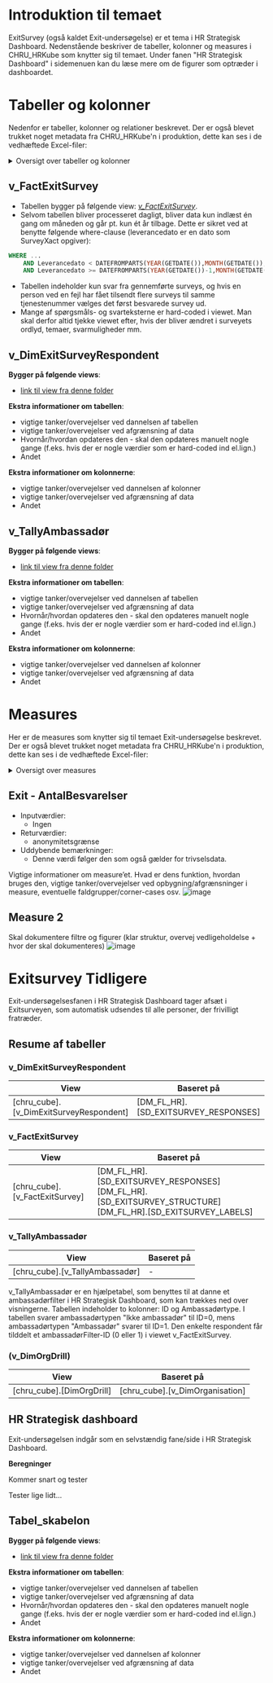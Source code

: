 # Introduktion til temaet
ExitSurvey (også kaldet Exit-undersøgelse) er et tema i HR Strategisk Dashboard. Nedenstående beskriver de tabeller, kolonner og measures i CHRU_HRKube som knytter sig til temaet. Under fanen "HR Strategisk Dashboard" i sidemenuen kan du læse mere om de figurer som optræder i dashboardet.

# Tabeller og kolonner
Nedenfor er tabeller, kolonner og relationer beskrevet. Der er også blevet trukket noget metadata fra CHRU_HRKube'n i produktion, dette kan ses i de vedhæftede Excel-filer:

<details><summary markdown="span">Oversigt over tabeller og kolonner</summary>
<b>Tabeller</b>
<center>
<iframe width="100%" height="400" frameborder="0" scrolling="no" src="https://regionh-my.sharepoint.com/personal/stefan_sajin-henningsen_regionh_dk/_layouts/15/Doc.aspx?sourcedoc={01de42f3-df69-45a9-ba70-a4e8ffee9f9a}&action=embedview&wdAllowInteractivity=False&Item=Exit_unders%C3%B8gelse_Tabeller&wdHideGridlines=True&wdInConfigurator=True&wdInConfigurator=True"></iframe>
</center>
<br>
 
<b>Kolonner</b>
<center>
<iframe width="100%" height="500" frameborder="0" scrolling="no" src="https://regionh-my.sharepoint.com/personal/stefan_sajin-henningsen_regionh_dk/_layouts/15/Doc.aspx?sourcedoc={01de42f3-df69-45a9-ba70-a4e8ffee9f9a}&action=embedview&wdAllowInteractivity=False&Item=Exit_unders%C3%B8gelse_Kolonner&wdHideGridlines=True&wdInConfigurator=True&wdInConfigurator=True"></iframe>
</center>
<br>

<b>Relationer</b>
<center>
<iframe width="100%" height="150" frameborder="0" scrolling="no" src="https://regionh-my.sharepoint.com/personal/stefan_sajin-henningsen_regionh_dk/_layouts/15/Doc.aspx?sourcedoc={01de42f3-df69-45a9-ba70-a4e8ffee9f9a}&action=embedview&wdAllowInteractivity=False&Item=Exit_unders%C3%B8gelse_Relationer&wdHideGridlines=True&wdInConfigurator=True&wdInConfigurator=True"></iframe>
</center>
</details>  

## v_FactExitSurvey
- Tabellen bygger på følgende view: [*v_FactExitSurvey*](https://github.com/DataOgDigitalisering/versionsstyringViews/blob/Produktion/viewFolder/v_FactExitSurvey.sql).
- Selvom tabellen bliver processeret dagligt, bliver data kun indlæst én gang om måneden og går pt. kun ét år tilbage. Dette er sikret ved at benytte følgende where-clause (leverancedato er en dato som SurveyXact opgiver):
```sql
WHERE ...
    AND Leverancedato < DATEFROMPARTS(YEAR(GETDATE()),MONTH(GETDATE()),1)
    AND Leverancedato >= DATEFROMPARTS(YEAR(GETDATE())-1,MONTH(GETDATE()),1)
```
- Tabellen indeholder kun svar fra gennemførte surveys, og hvis en person ved en fejl har fået tilsendt flere surveys til samme tjenestenummer vælges det først besvarede survey ud.
- Mange af spørgsmåls- og svarteksterne er hard-coded i viewet. Man skal derfor altid tjekke viewet efter, hvis der bliver ændret i surveyets ordlyd, temaer, svarmuligheder mm.

## v_DimExitSurveyRespondent
**Bygger på følgende views**:
- [link til view fra denne folder](https://github.com/DataOgDigitalisering/versionsstyringViews/blob/Produktion/viewFolder/v_DimExitSurveyRespondent.sql)

**Ekstra informationer om tabellen**:
- vigtige tanker/overvejelser ved dannelsen af tabellen
- vigtige tanker/overvejelser ved afgrænsning af data
- Hvornår/hvordan opdateres den - skal den opdateres manuelt nogle gange (f.eks. hvis der er nogle værdier som er hard-coded ind el.lign.)
- Andet

**Ekstra informationer om kolonnerne**:
- vigtige tanker/overvejelser ved dannelsen af kolonner
- vigtige tanker/overvejelser ved afgrænsning af data
- Andet

## v_TallyAmbassadør
**Bygger på følgende views**:
- [link til view fra denne folder](https://github.com/DataOgDigitalisering/versionsstyringViews/blob/Produktion/viewFolder/v_TallyAmbassad%C3%B8r.sql)

**Ekstra informationer om tabellen**:
- vigtige tanker/overvejelser ved dannelsen af tabellen
- vigtige tanker/overvejelser ved afgrænsning af data
- Hvornår/hvordan opdateres den - skal den opdateres manuelt nogle gange (f.eks. hvis der er nogle værdier som er hard-coded ind el.lign.)
- Andet

**Ekstra informationer om kolonnerne**:
- vigtige tanker/overvejelser ved dannelsen af kolonner
- vigtige tanker/overvejelser ved afgrænsning af data
- Andet


# Measures
Her er de measures som knytter sig til temaet Exit-undersøgelse beskrevet. Der er også blevet trukket noget metadata fra CHRU_HRKube'n i produktion, dette kan ses i de vedhæftede Excel-filer:

<details><summary markdown="span">Oversigt over measures</summary>
<b>Measures</b>
<center>
<iframe width="100%" height="800" frameborder="0" scrolling="no" src="https://regionh-my.sharepoint.com/personal/stefan_sajin-henningsen_regionh_dk/_layouts/15/Doc.aspx?sourcedoc={01de42f3-df69-45a9-ba70-a4e8ffee9f9a}&action=embedview&wdAllowInteractivity=False&Item=Exit_unders%C3%B8gelse_Measures&wdHideGridlines=True&wdInConfigurator=True&wdInConfigurator=True"></iframe>
</center>
</details>  

## Exit - AntalBesvarelser
- Inputværdier:
  - Ingen
- Returværdier:
  - anonymitetsgrænse
- Uddybende bemærkninger:
  - Denne værdi følger den som også gælder for trivselsdata.

Vigtige informationer om measure’et. Hvad er dens funktion, hvordan bruges den, vigtige tanker/overvejelser ved opbygning/afgrænsninger i measure, eventuelle faldgrupper/corner-cases osv.
![image](https://github.com/DataOgDigitalisering/dokumentation/assets/116676022/6ad82b8d-091d-45af-b133-c0cf4c1675b9)

## Measure 2
Skal dokumentere filtre og figurer (klar struktur, overvej vedligeholdelse + hvor der skal dokumenteres)
![image](https://github.com/DataOgDigitalisering/dokumentation/assets/116676022/cd1d34b2-7afc-4891-b830-338a568c3c6b)




# Exitsurvey Tidligere

Exit-undersøgelsesfanen i HR Strategisk Dashboard tager afsæt i Exitsurveyen, som automatisk udsendes til alle personer, der frivilligt fratræder. 

## Resume af tabeller

### v_DimExitSurveyRespondent

| **View** | **Baseret på** | 
| - | - |
| [chru_cube].[v_DimExitSurveyRespondent] | [DM_FL_HR].[SD_EXITSURVEY_RESPONSES] |



### v_FactExitSurvey

| **View** | **Baseret på** | 
| - | - |
| [chru_cube].[v_FactExitSurvey] | [DM_FL_HR].[SD_EXITSURVEY_RESPONSES] [DM_FL_HR].[SD_EXITSURVEY_STRUCTURE] [DM_FL_HR].[SD_EXITSURVEY_LABELS] |



### v_TallyAmbassadør

| **View** | **Baseret på** | 
| - | - |
| [chru_cube].[v_TallyAmbassadør] | - |
v_TallyAmbassadør er en hjælpetabel, som benyttes til at danne et ambassadørfilter i HR Strategisk Dashboard, som kan trækkes ned over visningerne. Tabellen indeholder to kolonner: ID og Ambassadørtype. I tabellen svarer ambassadørtypen "Ikke ambassadør" til ID=0, mens ambassadørtypen "Ambassadør" svarer til ID=1. Den enkelte respondent får tilddelt et ambassadørFilter-ID (0 eller 1) i viewet v_FactExitSurvey. 



### (v_DimOrgDrill)

| **View** | **Baseret på** | 
| - | - |
| [chru_cube].[DimOrgDrill] | [chru_cube].[v_DimOrganisation] |



## HR Strategisk dashboard
Exit-undersøgelsen indgår som en selvstændig fane/side i HR Strategisk Dashboard.


**Beregninger**


Kommer snart og tester

Tester lige lidt...



## Tabel_skabelon
**Bygger på følgende views**:
- [link til view fra denne folder](https://github.com/DataOgDigitalisering/versionsstyringViews/blob/Produktion/viewFolder)

**Ekstra informationer om tabellen**:
- vigtige tanker/overvejelser ved dannelsen af tabellen
- vigtige tanker/overvejelser ved afgrænsning af data
- Hvornår/hvordan opdateres den - skal den opdateres manuelt nogle gange (f.eks. hvis der er nogle værdier som er hard-coded ind el.lign.)
- Andet

**Ekstra informationer om kolonnerne**:
- vigtige tanker/overvejelser ved dannelsen af kolonner
- vigtige tanker/overvejelser ved afgrænsning af data
- Andet
